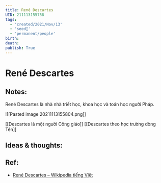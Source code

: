 ```yaml
---
title: René Descartes
UID: 211113155758
tags:
  - 'created/2021/Nov/13'
  - 'seed🥜'
  - 'permanent/people'
birth: 
death: 
publish: True
---
```

# René Descartes

## Notes:
René Descartes là nhà nhà triết học, khoa học và toán học người Pháp.

![[Pasted image 20211113155804.png]]

[[Descartes là một người Công giáo]]
[[Descartes theo học trường dòng Tên]]

## Ideas & thoughts:

## Ref:
- [René Descartes – Wikipedia tiếng Việt](https://vi.wikipedia.org/wiki/Ren%C3%A9_Descartes)